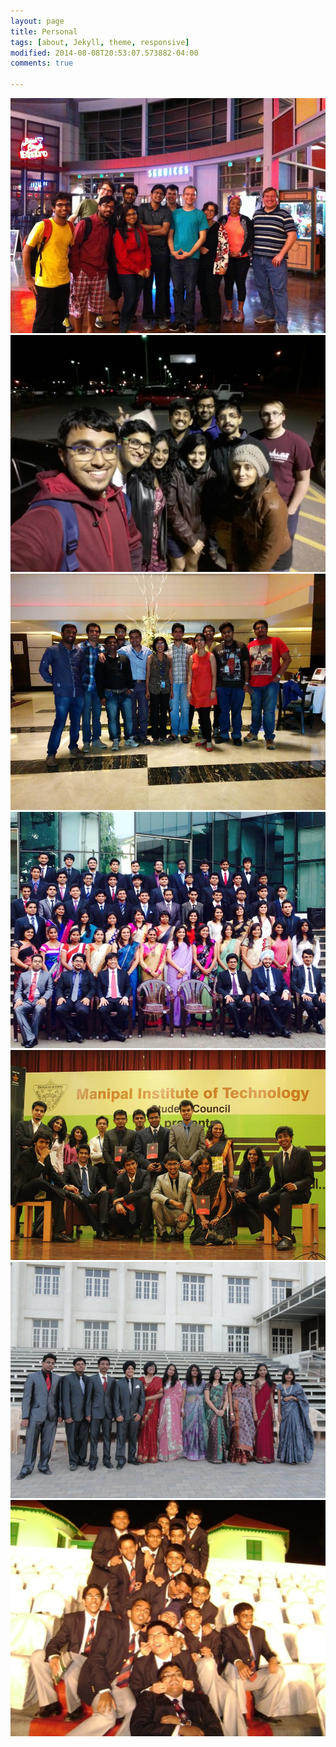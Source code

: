 ```yaml
---
layout: page
title: Personal
tags: [about, Jekyll, theme, responsive]
modified: 2014-08-08T20:53:07.573882-04:00
comments: true

---
```

<head>
<script>
$(window).load(function()
{
alert("Boo!");
})
</script>

</head>

<div align="center"  onload="javascript:window.location.reload(true)"   data-arrows="true"
     data-click="true"
     data-swipe="true"  data-keyboard="true" class="fotorama" data-width="600" data-height="400" data-nav="thumbs">
<img src="/images/movie.jpg" data-caption="Movie with CSE grad students and our awesome depatment head">
<img src="/images/p1.jpg" data-caption="Midnight shenigans with my gang at College Station">
<img src="/images/ibmpic.jpg" data-caption="Lunch with IBM Research interns at Movenpick Hotel">
<img src="/images/grad.jpg" data-caption="Final year photoshot @ MIT, Manipal">
<img src="/images/conclave.jpg" data-caption="Group photo at The Manipal Conclave">
<img src="/images/ncfe.jpg" data-caption="12th standard graduation day at NCFE!">
<img src="/images/cottons.jpg" data-caption="10th standard graduation day at Bishop Cottons!">
</div>
